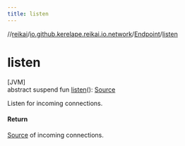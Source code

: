 ```yaml
---
title: listen
---
```

//[reikai](../../../index.html)/[io.github.kerelape.reikai.io.network](../index.html)/[Endpoint](index.html)/[listen](listen.html)



# listen



[JVM]\
abstract suspend fun [listen](listen.html)(): [Source](../../io.github.kerelape.reikai.io/-source/index.html)



Listen for incoming connections.



#### Return



[Source](../../io.github.kerelape.reikai.io/-source/index.html) of incoming connections.




